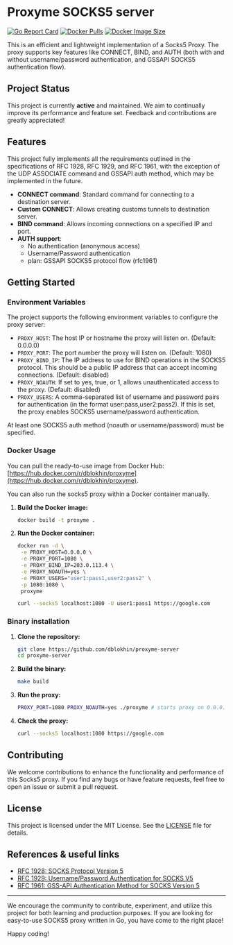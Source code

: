 # Proxyme SOCKS5 server

[![Go Report Card](https://goreportcard.com/badge/github.com/dblokhin/proxyme-server)](https://goreportcard.com/report/github.com/dblokhin/proxyme-server)
[![Docker Pulls](https://img.shields.io/docker/pulls/dblokhin/proxyme)](https://hub.docker.com/r/dblokhin/proxyme)
[![Docker Image Size](https://img.shields.io/docker/image-size/dblokhin/proxyme)](https://hub.docker.com/r/dblokhin/proxyme)

This is an efficient and lightweight implementation of a Socks5 Proxy. The proxy supports key features like CONNECT, BIND, and AUTH (both with and without username/password 
authentication, and GSSAPI SOCKS5 authentication flow).

## Project Status
This project is currently **active** and maintained. We aim to continually improve its performance and feature set. 
Feedback and contributions are greatly appreciated!

## Features
This project fully implements all the requirements outlined in the specifications of RFC 1928, RFC 1929, and RFC 1961,
with the exception of the UDP ASSOCIATE command and GSSAPI auth method, which may be implemented in the future.

- **CONNECT command**: Standard command for connecting to a destination server.
- **Custom CONNECT**: Allows creating customs tunnels to destination server.
- **BIND command**: Allows incoming connections on a specified IP and port.
- **AUTH support**:
    - No authentication (anonymous access)
    - Username/Password authentication 
    - plan: GSSAPI SOCKS5 protocol flow (rfc1961)

## Getting Started
### Environment Variables
The project supports the following environment variables to configure the proxy server:

- `PROXY_HOST`: The host IP or hostname the proxy will listen on. (Default: 0.0.0.0)
- `PROXY_PORT`: The port number the proxy will listen on. (Default: 1080)
- `PROXY_BIND_IP`: The IP address to use for BIND operations in the SOCKS5 protocol. This should be a public IP address that can accept incoming connections. (Default: disabled)
- `PROXY_NOAUTH`: If set to yes, true, or 1, allows unauthenticated access to the proxy. (Default: disabled)
- `PROXY_USERS`: A comma-separated list of username and password pairs for authentication (in the format user:pass,user2:pass2). If this is set, the proxy enables SOCKS5 username/password authentication.

At least one SOCKS5 auth method (noauth or username/password) must be specified.

### Docker Usage
You can pull the ready-to-use image from Docker Hub: [https://hub.docker.com/r/dblokhin/proxyme](https://hub.docker.com/r/dblokhin/proxyme).

You can also run the socks5 proxy within a Docker container manually.

1. **Build the Docker image:**
   ```bash
   docker build -t proxyme .
   ```

2. **Run the Docker container:**
   ```bash
   docker run -d \
    -e PROXY_HOST=0.0.0.0 \
    -e PROXY_PORT=1080 \
    -e PROXY_BIND_IP=203.0.113.4 \
    -e PROXY_NOAUTH=yes \
    -e PROXY_USERS="user1:pass1,user2:pass2" \
    -p 1080:1080 \
    proxyme
   ```

   ```bash
   curl --socks5 localhost:1080 -U user1:pass1 https://google.com
   ```

### Binary installation

1. **Clone the repository:**
   ```bash
   git clone https://github.com/dblokhin/proxyme-server
   cd proxyme-server
   ```

2. **Build the binary:**
   ```bash
   make build
   ```

3. **Run the proxy:**
   ```bash
   PROXY_PORT=1080 PROXY_NOAUTH=yes ./proxyme # starts proxy on 0.0.0.0
   ```

4. **Check the proxy:**
   ```bash
   curl --socks5 localhost:1080 https://google.com
   ```
   
## Contributing
We welcome contributions to enhance the functionality and performance of this Socks5 proxy. If you find any bugs or have feature requests, feel free to open an issue or submit a pull request.

## License
This project is licensed under the MIT License. See the [LICENSE](LICENSE) file for details.


## References & useful links
* [RFC 1928: SOCKS Protocol Version 5](http://www.ietf.org/rfc/rfc1928.txt)
* [RFC 1929: Username/Password Authentication for SOCKS V5](http://www.ietf.org/rfc/rfc1929.txt)
* [RFC 1961: GSS-API Authentication Method for SOCKS Version 5](http://www.ietf.org/rfc/rfc1961.txt)

---

We encourage the community to contribute, experiment, and utilize this project for both learning and production purposes. If you are looking for easy-to-use SOCKS5 proxy written in Go, you have come to the right place!

Happy coding!
